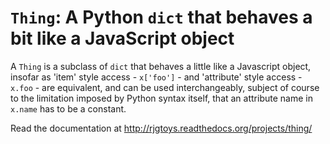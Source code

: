 # `Thing`: A Python `dict` that behaves a bit like a JavaScript object

A `Thing` is a subclass of `dict` that behaves a little like
a Javascript object, insofar as 'item' style access - `x['foo']` - and
'attribute' style access - `x.foo` - are equivalent, and can
be used interchangeably, subject of course to the limitation imposed
by Python syntax itself, that an attribute name in `x.name` has to be
a constant.


Read the documentation at http://rjgtoys.readthedocs.org/projects/thing/

